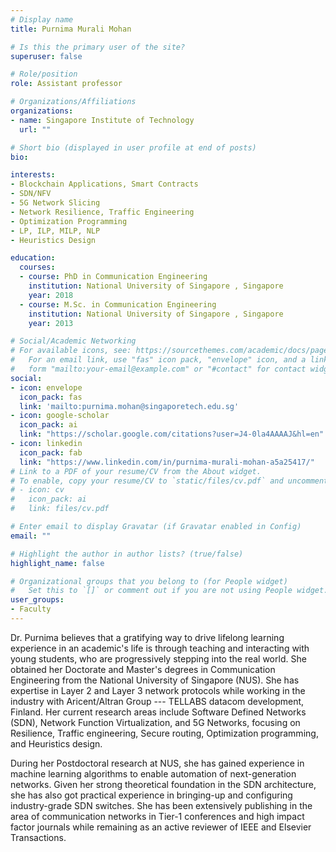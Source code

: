 ```yaml
---
# Display name
title: Purnima Murali Mohan

# Is this the primary user of the site?
superuser: false

# Role/position
role: Assistant professor

# Organizations/Affiliations
organizations:
- name: Singapore Institute of Technology
  url: ""

# Short bio (displayed in user profile at end of posts)
bio: 

interests:
- Blockchain Applications, Smart Contracts
- SDN/NFV
- 5G Network Slicing
- Network Resilience, Traffic Engineering
- Optimization Programming
- LP, ILP, MILP, NLP
- Heuristics Design

education:
  courses:
  - course: PhD in Communication Engineering
    institution: National University of Singapore , Singapore
    year: 2018
  - course: M.Sc. in Communication Engineering
    institution: National University of Singapore , Singapore
    year: 2013

# Social/Academic Networking
# For available icons, see: https://sourcethemes.com/academic/docs/page-builder/#icons
#   For an email link, use "fas" icon pack, "envelope" icon, and a link in the
#   form "mailto:your-email@example.com" or "#contact" for contact widget.
social:
- icon: envelope
  icon_pack: fas
  link: 'mailto:purnima.mohan@singaporetech.edu.sg'
- icon: google-scholar
  icon_pack: ai
  link: "https://scholar.google.com/citations?user=J4-0la4AAAAJ&hl=en"
- icon: linkedin
  icon_pack: fab
  link: "https://www.linkedin.com/in/purnima-murali-mohan-a5a25417/"
# Link to a PDF of your resume/CV from the About widget.
# To enable, copy your resume/CV to `static/files/cv.pdf` and uncomment the lines below.
# - icon: cv
#   icon_pack: ai
#   link: files/cv.pdf

# Enter email to display Gravatar (if Gravatar enabled in Config)
email: ""

# Highlight the author in author lists? (true/false)
highlight_name: false

# Organizational groups that you belong to (for People widget)
#   Set this to `[]` or comment out if you are not using People widget.
user_groups:
- Faculty
---
```


Dr. Purnima believes that a gratifying way to drive lifelong learning experience in an academic's life is through teaching and interacting with young students, who are progressively stepping into the real world. She obtained her Doctorate and Master's degrees in Communication Engineering from the National University of Singapore (NUS).  She has expertise in Layer 2 and Layer 3 network protocols while working in the industry with Aricent/Altran Group --- TELLABS datacom development, Finland.  Her current research areas include Software Defined Networks (SDN), Network Function Virtualization, and 5G Networks, focusing on Resilience, Traffic engineering, Secure routing, Optimization programming, and Heuristics design.

During her Postdoctoral research at NUS,  she has gained experience in machine learning algorithms to enable automation of next-generation networks. Given her strong theoretical foundation in the SDN architecture, she has also got practical experience in bringing-up and configuring industry-grade SDN switches. She has been extensively publishing in the area of communication networks in Tier-1 conferences and high impact factor journals while remaining as an active reviewer of IEEE and Elsevier Transactions.
